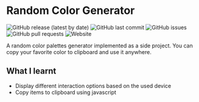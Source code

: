 # Random Color Generator

![GitHub release (latest by date)](https://img.shields.io/github/v/release/ibrahimelmokhtar/js-random-color-generator?display_name=tag)
![GitHub last commit](https://img.shields.io/github/last-commit/ibrahimelmokhtar/js-random-color-generator)
![GitHub issues](https://img.shields.io/github/issues/ibrahimelmokhtar/js-random-color-generator)
![GitHub pull requests](https://img.shields.io/github/issues-pr/ibrahimelmokhtar/js-random-color-generator)
![Website](https://img.shields.io/website?down_message=offline&up_message=online&url=https%3A%2F%2Fibrahimelmokhtar.github.io%2Fjs-random-color-generator%2F)


A random color palettes generator implemented as a side project. You can copy your favorite color to clipboard and use it anywhere.


## What I learnt
- Display different interaction options based on the used device
- Copy items to clipboard using javascript
